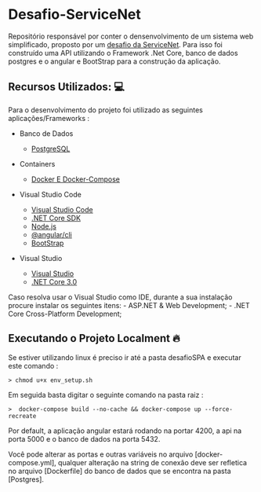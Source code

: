 # Desafio-ServiceNet
Repositório responsável por conter o densenvolvimento de um sistema web simplificado, proposto por um <a href="https://drive.google.com/open?id=18OhTQEQ2h-tMfxKH8DWpMDF4om6_0TvB">desafio da ServiceNet</a>.
Para isso foi construído uma API utilizando o Framework .Net Core, banco de dados postgres e o angular e BootStrap para a construção da aplicação.

## Recursos Utilizados: :computer:
Para o desenvolvimento do projeto foi utilizado as seguintes aplicações/Frameworks :

* Banco de Dados
    - [PostgreSQL](https://www.postgresql.org/download/)

* Containers
    - [Docker E Docker-Compose](https://www.docker.com/)

* Visual Studio Code

    - [Visual Studio Code](https://code.visualstudio.com/)
    - [.NET Core SDK](https://www.microsoft.com/net/download)
    - [Node.js](https://nodejs.org/en/)
    - [@angular/cli](https://www.npmjs.com/package/@angular/cli)
    - [BootStrap](https://getbootstrap.com/)

* Visual Studio

    - [Visual Studio](https://bit.ly/2zBXxF8)
    - [.NET Core 3.0](https://www.microsoft.com/net/download)
    
Caso resolva usar o Visual Studio como IDE, durante a sua instalação procure instalar os seguintes itens:
    - ASP.NET & Web Development;
    - .NET Core Cross-Platform Development;
    
## Executando o Projeto Localment :fire:
Se estiver utilizando linux é preciso ir até a pasta desafioSPA e executar este comando :
```
> chmod u+x env_setup.sh
```
Em seguida basta digitar o seguinte comando na pasta raiz :
```
>  docker-compose build --no-cache && docker-compose up --force-recreate

```
Por default, a aplicação angular estará rodando na portar 4200, a api na porta 5000 e o banco de dados na porta 5432.

Você pode alterar as portas e outras variáveis no arquivo [docker-compose.yml], qualquer alteração na string de conexão deve ser refletica no arquivo [Dockerfile] do banco de dados que se encontra na pasta [Postgres].
